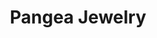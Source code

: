 ---
title: "Pangea Jewelry"
url: /ciudad-de-guatemala/pangea-jewelry-blvd-rafael-landivar-paseo-cayala-local-e1-101/
shop: joyería
---